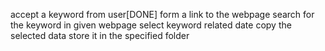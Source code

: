 accept a keyword from user[DONE]
form a link to the webpage 
search for the keyword in given webpage
select keyword related date
copy the selected data
store it in the specified folder